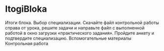 # ItogiBloka
Итоги блока. Выбор специализации. Скачайте файл контрольной работы справа от урока, решите задачи и направьте файл с выполненной работой в окно загрузки «практического задания».  Пройдите анкету и подтвердите специализацию. Вспомогательные материалы Контрольная работа
